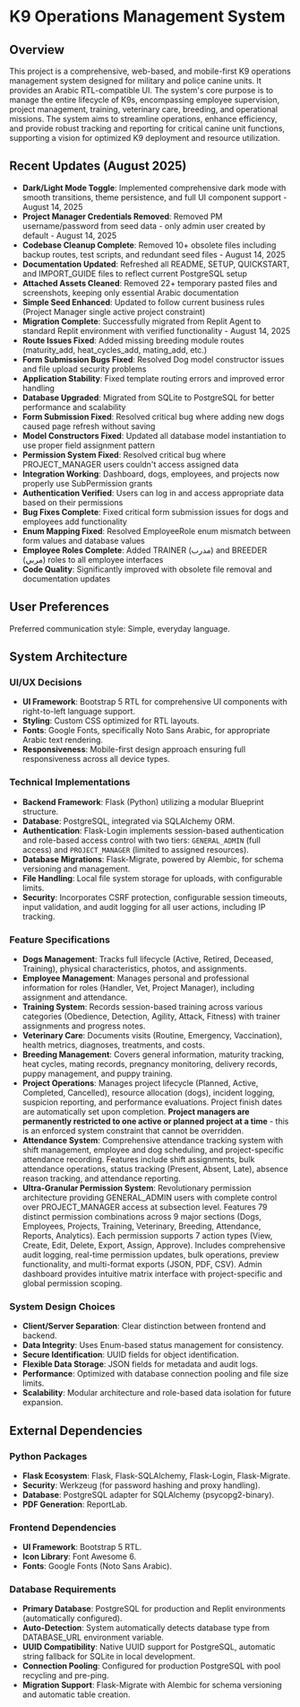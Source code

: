 # K9 Operations Management System

## Overview
This project is a comprehensive, web-based, and mobile-first K9 operations management system designed for military and police canine units. It provides an Arabic RTL-compatible UI. The system's core purpose is to manage the entire lifecycle of K9s, encompassing employee supervision, project management, training, veterinary care, breeding, and operational missions. The system aims to streamline operations, enhance efficiency, and provide robust tracking and reporting for critical canine unit functions, supporting a vision for optimized K9 deployment and resource utilization.

## Recent Updates (August 2025)
- **Dark/Light Mode Toggle**: Implemented comprehensive dark mode with smooth transitions, theme persistence, and full UI component support - August 14, 2025
- **Project Manager Credentials Removed**: Removed PM username/password from seed data - only admin user created by default - August 14, 2025
- **Codebase Cleanup Complete**: Removed 10+ obsolete files including backup routes, test scripts, and redundant seed files - August 14, 2025
- **Documentation Updated**: Refreshed all README, SETUP, QUICKSTART, and IMPORT_GUIDE files to reflect current PostgreSQL setup
- **Attached Assets Cleaned**: Removed 22+ temporary pasted files and screenshots, keeping only essential Arabic documentation
- **Simple Seed Enhanced**: Updated to follow current business rules (Project Manager single active project constraint)
- **Migration Complete**: Successfully migrated from Replit Agent to standard Replit environment with verified functionality - August 14, 2025
- **Route Issues Fixed**: Added missing breeding module routes (maturity_add, heat_cycles_add, mating_add, etc.)
- **Form Submission Bugs Fixed**: Resolved Dog model constructor issues and file upload security problems
- **Application Stability**: Fixed template routing errors and improved error handling
- **Database Upgraded**: Migrated from SQLite to PostgreSQL for better performance and scalability
- **Form Submission Fixed**: Resolved critical bug where adding new dogs caused page refresh without saving
- **Model Constructors Fixed**: Updated all database model instantiation to use proper field assignment pattern
- **Permission System Fixed**: Resolved critical bug where PROJECT_MANAGER users couldn't access assigned data
- **Integration Working**: Dashboard, dogs, employees, and projects now properly use SubPermission grants
- **Authentication Verified**: Users can log in and access appropriate data based on their permissions
- **Bug Fixes Complete**: Fixed critical form submission issues for dogs and employees add functionality
- **Enum Mapping Fixed**: Resolved EmployeeRole enum mismatch between form values and database values
- **Employee Roles Complete**: Added TRAINER (مدرب) and BREEDER (مربي) roles to all employee interfaces
- **Code Quality**: Significantly improved with obsolete file removal and documentation updates

## User Preferences
Preferred communication style: Simple, everyday language.

## System Architecture

### UI/UX Decisions
- **UI Framework**: Bootstrap 5 RTL for comprehensive UI components with right-to-left language support.
- **Styling**: Custom CSS optimized for RTL layouts.
- **Fonts**: Google Fonts, specifically Noto Sans Arabic, for appropriate Arabic text rendering.
- **Responsiveness**: Mobile-first design approach ensuring full responsiveness across all device types.

### Technical Implementations
- **Backend Framework**: Flask (Python) utilizing a modular Blueprint structure.
- **Database**: PostgreSQL, integrated via SQLAlchemy ORM.
- **Authentication**: Flask-Login implements session-based authentication and role-based access control with two tiers: `GENERAL_ADMIN` (full access) and `PROJECT_MANAGER` (limited to assigned resources).
- **Database Migrations**: Flask-Migrate, powered by Alembic, for schema versioning and management.
- **File Handling**: Local file system storage for uploads, with configurable limits.
- **Security**: Incorporates CSRF protection, configurable session timeouts, input validation, and audit logging for all user actions, including IP tracking.

### Feature Specifications
- **Dogs Management**: Tracks full lifecycle (Active, Retired, Deceased, Training), physical characteristics, photos, and assignments.
- **Employee Management**: Manages personal and professional information for roles (Handler, Vet, Project Manager), including assignment and attendance.
- **Training System**: Records session-based training across various categories (Obedience, Detection, Agility, Attack, Fitness) with trainer assignments and progress notes.
- **Veterinary Care**: Documents visits (Routine, Emergency, Vaccination), health metrics, diagnoses, treatments, and costs.
- **Breeding Management**: Covers general information, maturity tracking, heat cycles, mating records, pregnancy monitoring, delivery records, puppy management, and puppy training.
- **Project Operations**: Manages project lifecycle (Planned, Active, Completed, Cancelled), resource allocation (dogs), incident logging, suspicion reporting, and performance evaluations. Project finish dates are automatically set upon completion. **Project managers are permanently restricted to one active or planned project at a time** - this is an enforced system constraint that cannot be overridden.
- **Attendance System**: Comprehensive attendance tracking system with shift management, employee and dog scheduling, and project-specific attendance recording. Features include shift assignments, bulk attendance operations, status tracking (Present, Absent, Late), absence reason tracking, and attendance reporting.
- **Ultra-Granular Permission System**: Revolutionary permission architecture providing GENERAL_ADMIN users with complete control over PROJECT_MANAGER access at subsection level. Features 79 distinct permission combinations across 9 major sections (Dogs, Employees, Projects, Training, Veterinary, Breeding, Attendance, Reports, Analytics). Each permission supports 7 action types (View, Create, Edit, Delete, Export, Assign, Approve). Includes comprehensive audit logging, real-time permission updates, bulk operations, preview functionality, and multi-format exports (JSON, PDF, CSV). Admin dashboard provides intuitive matrix interface with project-specific and global permission scoping.

### System Design Choices
- **Client/Server Separation**: Clear distinction between frontend and backend.
- **Data Integrity**: Uses Enum-based status management for consistency.
- **Secure Identification**: UUID fields for object identification.
- **Flexible Data Storage**: JSON fields for metadata and audit logs.
- **Performance**: Optimized with database connection pooling and file size limits.
- **Scalability**: Modular architecture and role-based data isolation for future expansion.

## External Dependencies

### Python Packages
- **Flask Ecosystem**: Flask, Flask-SQLAlchemy, Flask-Login, Flask-Migrate.
- **Security**: Werkzeug (for password hashing and proxy handling).
- **Database**: PostgreSQL adapter for SQLAlchemy (psycopg2-binary).
- **PDF Generation**: ReportLab.

### Frontend Dependencies
- **UI Framework**: Bootstrap 5 RTL.
- **Icon Library**: Font Awesome 6.
- **Fonts**: Google Fonts (Noto Sans Arabic).

### Database Requirements
- **Primary Database**: PostgreSQL for production and Replit environments (automatically configured).
- **Auto-Detection**: System automatically detects database type from DATABASE_URL environment variable.
- **UUID Compatibility**: Native UUID support for PostgreSQL, automatic string fallback for SQLite in local development.
- **Connection Pooling**: Configured for production PostgreSQL with pool recycling and pre-ping.
- **Migration Support**: Flask-Migrate with Alembic for schema versioning and automatic table creation.
